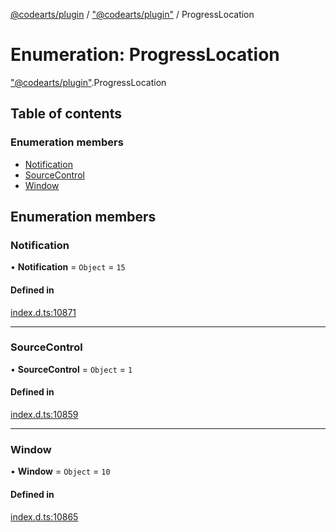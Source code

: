 [@codearts/plugin](../README.md) / ["@codearts/plugin"](../modules/_codearts_plugin_.md) / ProgressLocation

# Enumeration: ProgressLocation

["@codearts/plugin"](../modules/_codearts_plugin_.md).ProgressLocation

## Table of contents

### Enumeration members

- [Notification](codearts_plugin_.ProgressLocation.md#notification)
- [SourceControl](codearts_plugin_.ProgressLocation.md#sourcecontrol)
- [Window](codearts_plugin_.ProgressLocation.md#window)

## Enumeration members

### Notification

• **Notification** = `Object` = `15`

#### Defined in

[index.d.ts:10871](https://github.com/huaweicloud/cloudide-plugin-api/blob/d4de966/index.d.ts#L10871)

___

### SourceControl

• **SourceControl** = `Object` = `1`

#### Defined in

[index.d.ts:10859](https://github.com/huaweicloud/cloudide-plugin-api/blob/d4de966/index.d.ts#L10859)

___

### Window

• **Window** = `Object` = `10`

#### Defined in

[index.d.ts:10865](https://github.com/huaweicloud/cloudide-plugin-api/blob/d4de966/index.d.ts#L10865)
